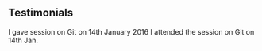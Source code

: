 Testimonials
-------
I gave session on Git on 14th January 2016
I attended the session on Git on 14th Jan.
